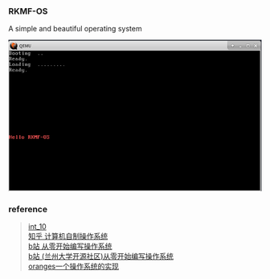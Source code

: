 ### RKMF-OS

A simple and beautiful operating system  

![hello-rkmf-os.png](image/hello-rkmf-os.png)

### reference

> [int_10](https://stanislavs.org/helppc/int_10.html)  
> [知乎 计算机自制操作系统](https://zhuanlan.zhihu.com/c_1193254878150045696)  
> [b站 从零开始编写操作系统](https://space.bilibili.com/5090346)  
> [b站 (兰州大学开源社区)从零开始编写操作系统](https://www.bilibili.com/video/BV14J411R7iz)  
> [oranges一个操作系统的实现](https://www.amazon.cn/dp/B00FF1Y9AQ)  
